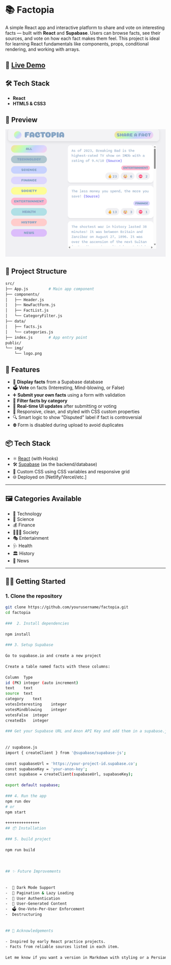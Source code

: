 # 📚 Factopia

A simple React app and interactive platform to share and vote on interesting facts — built with **React** and **Supabase**. Users can browse facts, see their sources, and vote on how each fact makes them feel. This project is ideal for learning React fundamentals like components, props, conditional rendering, and working with arrays.

## 🚀 [Live Demo](https://factopia-sch.vercel.app/)

## 🛠️ Tech Stack

- **React**
- **HTML5 & CSS3**

## 📸 Preview

![alt text](public/img/factopia.png)

## 📂 Project Structure

```bash
src/
├── App.js         # Main app component
├── components/
│   ├── Header.js
│   ├── NewFactForm.js
│   ├── FactList.js
│   └── CategoryFilter.js
├── data/
│   ├── facts.js
│   └── categories.js
├── index.js       # App entry point
public/
└── img/
    └── logo.png
```

## 🚀 Features

- 📄 **Display facts** from a Supabase database
- 🗳 **Vote** on facts (Interesting, Mind-blowing, or False)
- ➕ **Submit your own facts** using a form with validation
- 🧠 **Filter facts by category**
- 🔄 **Real-time UI updates** after submitting or voting
- 💅 Responsive, clean, and styled with CSS custom properties
- 🔍 Smart logic to show "Disputed" label if fact is controversial
- ⛔ Form is disabled during upload to avoid duplicates

## 📦 Tech Stack

- ⚛️ [React](https://reactjs.org/) (with Hooks)
- 🛠 [Supabase](https://supabase.io/) (as the backend/database)
- 🎨 Custom CSS using CSS variables and responsive grid
- 🌐 Deployed on [Netlify/Vercel/etc.]

---

## 🖼 Categories Available

- 🧪 Technology
- 🧬 Science
- 💰 Finance
- 🧑‍🤝‍🧑 Society
- 🎭 Entertainment
- 🩺 Health
- 🏛 History
- 📰 News

---

## 🧑‍💻 Getting Started

### 1. Clone the repository

```bash
git clone https://github.com/yourusername/factopia.git
cd factopia

###  2. Install dependencies

npm install

### 3. Setup Supabase

Go to supabase.io and create a new project

Create a table named facts with these columns:

Column	Type
id (PK)	integer (auto increment)
text	text
source	text
category	text
votesInteresting	integer
votesMindblowing	integer
votesFalse	integer
createdIn	integer

### Get your Supabase URL and Anon API Key and add them in a supabase.js file:


// supabase.js
import { createClient } from '@supabase/supabase-js';

const supabaseUrl = 'https://your-project-id.supabase.co';
const supabaseKey = 'your-anon-key';
const supabase = createClient(supabaseUrl, supabaseKey);

export default supabase;

### 4. Run the app
npm run dev
# or
npm start

+++++++++++++++
## 📦 Installation

### 5. build project

npm run build



## ✨ Future Improvements


-  🌙 Dark Mode Support
-  📄 Pagination & Lazy Loading
-  🔐 User Authentication
-  📝 User-Generated Content
-  🗳️ One-Vote-Per-User Enforcement
-  Destructuring


## 🙌 Acknowledgements

- Inspired by early React practice projects.
- Facts from reliable sources listed in each item.

Let me know if you want a version in Markdown with styling or a Persian translation.
```
